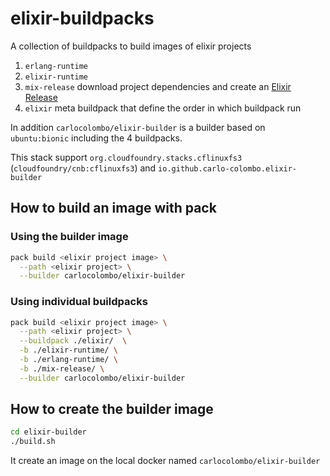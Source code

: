# elixir-buildpacks

A collection of buildpacks to build images of elixir projects

1. `erlang-runtime`
1. `elixir-runtime`
1. `mix-release` download project dependencies and create an [Elixir Release](https://elixir-lang.org/blog/2019/06/24/elixir-v1-9-0-released/#releases)
1. `elixir` meta buildpack that define the order in which buildpack run

In addition `carlocolombo/elixir-builder` is a builder based on `ubuntu:bionic` including the 4 buildpacks.

This stack support `org.cloudfoundry.stacks.cflinuxfs3` (`cloudfoundry/cnb:cflinuxfs3`) and `io.github.carlo-colombo.elixir-builder`

## How to build an image with pack

### Using the builder image

```bash
pack build <elixir project image> \
  --path <elixir project> \
  --builder carlocolombo/elixir-builder
```

### Using individual buildpacks

```bash
pack build <elixir project image> \
  --path <elixir project> \
  --buildpack ./elixir/  \
  -b ./elixir-runtime/ \
  -b ./erlang-runtime/ \
  -b ./mix-release/ \
  --builder carlocolombo/elixir-builder
```

## How to create the builder image

```bash
cd elixir-builder
./build.sh
```

It create an image on the local docker named `carlocolombo/elixir-builder`
